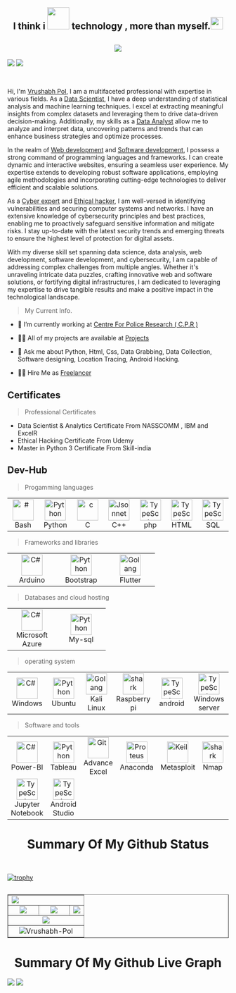 <!-----<img align="centre" alt="GIF" src="https://i.pinimg.com/originals/31/53/2d/31532d7d378053de3b8bf23c6e7bfae3.gif?raw=true" width="1000" height="320" /> ---->
 
<h2 align="center">
 <a>I think i <img src ="https://bestanimations.com/uploads/gifs/373846046large-beating-heart-gif-animation3.gif" width="50"> technology , more than myself.<img src="https://media.giphy.com/media/hvRJCLFzcasrR4ia7z/giphy.gif" width="28"></a>
</h2>

<!-- Typing SVG  - https://readme-typing-svg.herokuapp.com/demo/ -->
<h2 align="center">
  <a href="https://git.io/typing-svg"><img src="https://readme-typing-svg.herokuapp.com?lines=I+am+Vrushabh+Pol;I+am+a+Data+Scientist;I+am+a+Data+Analyst;I+am+a+Software+Developer;I+am+a+Web+Developer;I+am+an+Ethical+Hacker;I+am+a+Cyber+Expert">
 </a>
</h2>


  ![](https://komarev.com/ghpvc/?username=Vrushabh-Pol&color=6aa6f8)
  <img  src="https://custom-icon-badges.herokuapp.com/badge/+91--9518586837-orange?style=for-the-badge&logo=phone&logoColor=white"/></a>

 <br>
  
Hi, I'm [Vrushabh Pol](http://vrushabh-pol), I am a multifaceted professional with expertise in various fields. As a [Data Scientist](), I have a deep understanding of statistical analysis and machine learning techniques. I excel at extracting meaningful insights from complex datasets and leveraging them to drive data-driven decision-making. Additionally, my skills as a [Data Analyst]() allow me to analyze and interpret data, uncovering patterns and trends that can enhance business strategies and optimize processes.

In the realm of [Web development]() and [Software development](), I possess a strong command of programming languages and frameworks. I can create dynamic and interactive websites, ensuring a seamless user experience. My expertise extends to developing robust software applications, employing agile methodologies and incorporating cutting-edge technologies to deliver efficient and scalable solutions.

As a [Cyber expert]() and [Ethical hacker](), I am well-versed in identifying vulnerabilities and securing computer systems and networks. I have an extensive knowledge of cybersecurity principles and best practices, enabling me to proactively safeguard sensitive information and mitigate risks. I stay up-to-date with the latest security trends and emerging threats to ensure the highest level of protection for digital assets.

With my diverse skill set spanning data science, data analysis, web development, software development, and cybersecurity, I am capable of addressing complex challenges from multiple angles. Whether it's unraveling intricate data puzzles, crafting innovative web and software solutions, or fortifying digital infrastructures, I am dedicated to leveraging my expertise to drive tangible results and make a positive impact in the technological landscape.

  <!-----<img align="right" alt="GIF" src="https://logicmojo.com/assets/dist/new_pages/images/data-science-intro.gif?raw=true" width="500" height="320" /> ----->
  
>My Current Info.  
  
- 🔭 I’m currently working at [Centre For Police Research ( C.P.R )](https://cprpune.org/)

- 👨‍💻 All of my projects are available at [Projects](https://Vrushabh-Pol.github.io/My-Projects)

- 💬 Ask me about Python, Html, Css, Data Grabbing, Data Collection, Software designing, Location Tracing, Android Hacking.

- 👨‍💻 Hire Me as [Freelancer](https://blackstonesoftwares.000webhostapp.com/index.html)

 

<h2 align="left" id="Vrushabh-Pol">Certificates</h2>

>Professional Certificates

<ul>
  <li>Data Scientist & Analytics Certificate From NASSCOMM , IBM and ExcelR</li>
  <li>Ethical Hacking Certificate From Udemy</li>
  <li>Master in Python 3 Certificate From Skill-india</li>
</ul>




<h2 align="left" id="naemazam">Dev-Hub</h2>

> Progamming languages

<table>
  <tr>
    <td align="center" width="96">
      <a href="#">
        <img src="https://upload.wikimedia.org/wikipedia/commons/thumb/4/4b/Bash_Logo_Colored.svg/1024px-Bash_Logo_Colored.svg.png?20180723054350" width="48" height="48" alt="#" />
      </a>
      <br>Bash
    </td>
    <td align="center" width="96">
      <a href="#">
        <img src="https://w7.pngwing.com/pngs/140/948/png-transparent-blue-and-yellow-logo-python-logo-programmer-fierce-python-s-cdr-angle-text-thumbnail.png" width="48" height="48" alt="Python" />
      </a>
      <br>Python
    </td>
    <td align="center" width="96">
      <a href="#">
        <img src="https://upload.wikimedia.org/wikipedia/commons/1/19/C_Logo.png?20201023095457" width="48" height="48" alt="c" />
      </a>
      <br>C
    </td>
    <td align="center" width="96">
      <a href="#">
        <img src="https://www.nicepng.com/png/detail/981-9813175_c-logo-c-programming-language-logo.png" width="48" height="48" alt="Jsonnet" />
      </a>
      <br>C++
    </td>
    <td align="center" width="96">
      <a href="#">
        <img src="https://w7.pngwing.com/pngs/751/3/png-transparent-logo-php-html-others-text-trademark-logo-thumbnail.png" width="48" height="48" alt="TypeScript" />
      </a>
      <br>php
    </td>
     <td align="center" width="96">
      <a href="#">
        <img src="https://upload.wikimedia.org/wikipedia/commons/thumb/6/61/HTML5_logo_and_wordmark.svg/1024px-HTML5_logo_and_wordmark.svg.png?20170517184425" width="48" height="48" alt="TypeScript" />
      </a>
      <br>HTML
    </td>
     <td align="center" width="96">
      <a href="#">
        <img src="https://banner2.cleanpng.com/20171202/4a0/database-free-download-png-5a22aad4e16b56.2847272415122213969233.jpg" width="48" height="48" alt="TypeScript" />
      </a>
      <br>SQL
    </td>
  </tr>

</table>

> Frameworks and libraries

<table>
  <tr>
    <td align="center" width="96">
      <a href="#">
        <img src="https://www.nicepng.com/png/detail/207-2079566_arduino-1-logo-png-transparent-arduino-logo-png.png" width="48" height="48" alt="C#" />
      </a>
      <br>Arduino
    </td>
    <td align="center" width="96">
      <a href="#">
        <img src="https://www.nicepng.com/png/detail/141-1415492_bootstrap-bootstrap-4-icon-png.png" width="48" height="48" alt="Python" />
      </a>
      <br>Bootstrap
    </td>
    <td align="center" width="96">
      <a href="#">
        <img src="https://www.nicepng.com/png/detail/31-315418_google-launches-final-preview-of-flutter-its-android.png" width="48" height="48" alt="Golang" />
      </a>
      <br>Flutter
    </td>

</table>

> Databases and cloud hosting

<table>
  <tr>
    <td align="center" width="96">
      <a href="#">
        <img src="https://www.nicepng.com/png/detail/401-4010153_microsoft-logo-azure-microsoft-azure-icon.png" width="48" height="48" alt="C#" />
      </a>
      <br>Microsoft Azure
    </td>
    <td align="center" width="96">
      <a href="#">
        <img src="https://www.nicepng.com/png/detail/245-2459464_mysql-mogra-db-my-sql-logo-png.png" width="48" height="48" alt="Python" />
      </a>
      <br>My-sql
    </td>
    </tr>
</table>

> operating system

<table>
  <tr>
    <td align="center" width="96">
      <a href="#">
        <img src="https://www.nicepng.com/png/detail/142-1427163_02-oct-2014-icon-windows-10-png.png" width="48" height="48" alt="C#" />
      </a>
      <br>Windows
    </td>
    <td align="center" width="96">
      <a href="#">
        <img src="https://www.nicepng.com/png/detail/27-276617_23-oct-ubuntu-turns-10-ubuntu-16-logo.png" width="48" height="48" alt="Python" />
      </a>
      <br>Ubuntu
    </td>
    <td align="center" width="96">
      <a href="#">
        <img src="https://www.nicepng.com/png/detail/201-2015642_kali-linux-dragon-png.png" width="48" height="48" alt="Golang" />
      </a>
      <br>Kali Linux
    </td>
    <td align="center" width="96">
      <a href="#">
        <img src="https://www.nicepng.com/png/detail/898-8989683_raspberry-pi-icon-raspberry-pi.png" width="48" height="48" alt="shark" />
      </a>
      <br>Raspberry pi
    </td>
   <td align="center" width="96">
      <a href="#">
        <img src="https://www.nicepng.com/png/detail/764-7642110_android-logo-android.png" width="48" height="48" alt="TypeScript" />
      </a>
      <br>android
    </td>
    <td align="center" width="96">
      <a href="#">
        <img src="https://www.nicepng.com/png/detail/189-1897150_final-clip-art-at-clker-com-vector-windows.png" width="48" height="48" alt="TypeScript" />
      </a>
      <br>Windows server
</table>

> Software and tools
<table>
  <tr>
    <td align="center" width="96">
      <a href="#">
        <img src="https://dotnet.microsoft.com/blob-assets/images/customers/power-bi.png" width="48" height="48" alt="C#" />
      </a>
      <br>Power-BI
    </td>
    <td align="center" width="96">
      <a href="#">
        <img src="https://www.nicepng.com/png/detail/852-8528586_tableau-tableau-software.png" width="48" height="48" alt="Python" />
      </a>
      <br>Tableau
    </td>
    <td align="center" width="96">
      <a href="#">
        <img src="https://www.nicepng.com/png/detail/208-2088252_microsoft-excel-is-a-spreadsheet-software-containing-excel.png" width="48" height="48" alt="Git" />
      </a>
      <br>Advance Excel
    </td>
     <td align="center" width="96">
      <a href="#">
        <img src="https://www.nicepng.com/png/detail/85-851110_this-material-is-part-of-a-60-minute.png" width="48" height="48" alt="Proteus" />
      </a>
      <br>Anaconda
    </td>
   <td align="center" width="96">
      <a href="#">
        <img src="https://www.nicepng.com/png/detail/24-249625_metasploit-logo.png" width="48" height="48" alt="Keil" />
      </a>
      <br>Metasploit
    </td>
    <td align="center" width="96">
      <a href="#">
        <img src="https://www.nicepng.com/png/detail/875-8750625_nmap-project-logo-nmap-logo.png" width="48" height="48" alt="shark" />
      </a>
      <br>Nmap
    </td>
    <td align="center" width="96">
      <a href="#">
        <img src="https://www.nicepng.com/png/detail/874-8745371_visual-studio-2019-preview.png" width="48" height="48" alt="TypeScript" />
      </a>
      <br>Visual Studio
    </td>
     <tr>
    <td align="center" width="96">
      <a href="#">
        <img src="https://www.nicepng.com/png/detail/70-701999_jupyter-logo.png" width="48" height="48" alt="TypeScript" />
      </a>
      <br>Jupyter Notebook
    </td>
    <td align="center" width="96">
      <a href="#">
        <img src="https://www.nicepng.com/png/detail/259-2592672_android-studio-android-studio-icon-vector.png" width="48" height="48" alt="TypeScript" />
      </a>
      <br>Android Studio
    </td>
    </tr>
</table>

<!-- table emd-->

<!-- project table -->
 


  
  
  <p align="center">
  <h1 align="center">Summary Of My Github Status</h1>
</p>
  
<br/>

 [![trophy](https://github-profile-trophy.vercel.app/?username=Vrushabh-Pol&theme=onedark)](https://github.com/ryo-ma/github-profile-trophy)

<p align="left"> <a href="https://twitter.com/" target="blank"><img src="https://img.shields.io/twitter/follow/?logo=twitter&style=for-the-badge" alt="" /></a> </p>

<table align="center" border="1">
<tr align="center">
<td colspan="3"><img align="left" src="https://github-readme-stats.vercel.app/api?username=Vrushabh-Pol&theme=tokyonight&show_icons=true" /></td>
</tr>
<tr align="center">
<td><img src="https://github-readme-stats.vercel.app/api/top-langs/?username=Vrushabh-Pol&theme=tokyonight&show_icons=true" /></td>
<td><img src="https://github-profile-summary-cards.vercel.app/api/cards/repos-per-language?username=Vrushabh-Pol&theme=github_dark" /></td>
<td colspan="3"><img src="https://github-profile-summary-cards.vercel.app/api/cards/most-commit-language?username=Vrushabh-Pol&theme=github_dark"/></td>
</tr>
<tr align="center">
<td colspan="3"><img src="https://github-profile-summary-cards.vercel.app/api/cards/productive-time?username=Vrushabh-Pol&theme=github_dark"/></td>
</tr>
<tr align="center">
<td colspan="3"><img src="https://github-readme-streak-stats.herokuapp.com/?user=Vrushabh-Pol&" alt="Vrushabh-Pol" /></td>
</tr>
</table>
  
  
 <p align="center">
  <h1 align="center">Summary Of My Github Live Graph</h1>
</p>  

[![](https://activity-graph.herokuapp.com/graph?username=Vrushabh-Pol&theme=xcode&area=true)](https://github.com/Vrushabh-Pol)
![](https://github-profile-summary-cards.vercel.app/api/cards/profile-details?username=Vrushabh-Pol&theme=github_dark)
